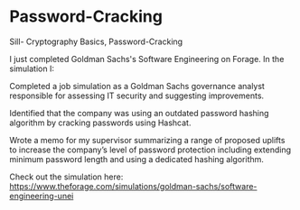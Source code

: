# Password-Cracking

Sill- 
Cryptography Basics, Password-Cracking


I just completed Goldman Sachs's Software Engineering on Forage. In the simulation I:

Completed a job simulation as a Goldman Sachs governance analyst responsible for assessing IT security and suggesting improvements.

Identified that the company was using an outdated password hashing algorithm by cracking passwords using Hashcat.

Wrote a memo for my supervisor summarizing a range of proposed uplifts to increase the company’s level of password protection including extending minimum password length and using a dedicated hashing algorithm.

Check out the simulation here: https://www.theforage.com/simulations/goldman-sachs/software-engineering-unei

